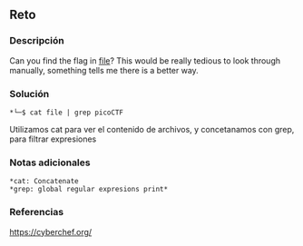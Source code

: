 
## Reto

### Descripción 
Can you find the flag in [file](https://jupiter.challenges.picoctf.org/static/315d3325dc668ab7f1af9194f2de7e7a/file)? This would be really tedious to look through manually, something tells me there is a better way.

### Solución
	*└─$ cat file | grep picoCTF
Utilizamos cat para ver el contenido de archivos, y concetanamos con grep, para filtrar expresiones

### Notas adicionales
	*cat: Concatenate
	*grep: global regular expresions print*
### Referencias 
https://cyberchef.org/

